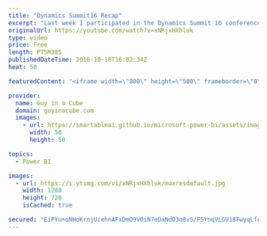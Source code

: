 ```yaml
---
title: "Dynamics Summit16 Recap"
excerpt: "Last week I participated in the Dynamics Summit 16 conference. I was able to help up on a panel answering questions about Power BI. I also presented at their community theater and a session about Power BI deployment options and security.  Keynote about Dynamics 365 - https://youtu.be/0ucSxD7dA4E?t=38m52s"
originalUrl: https://youtube.com/watch?v=xNRjxHXhluk
type: video
price: Free
length: PT5M38S
publishedDateTime: 2016-10-18T16:02:34Z
heat: 50

featuredContent: "<iframe width=\"800\" height=\"500\" frameborder=\"0\" src=\"https://www.youtube.com/embed/xNRjxHXhluk\" allow=\"accelerometer; autoplay; encrypted-media; gyroscope; picture-in-picture\" allowfullscreen></iframe>"

provider:
  name: Guy in a Cube
  domain: guyinacube.com
  images:
    - url: https://smartableai.github.io/microsoft-power-bi/assets/images/organizations/guyinacube.com-50x50.jpg
      width: 50
      height: 50

topics:
  - Power BI

images:
  - url: https://i.ytimg.com/vi/xNRjxHXhluk/maxresdefault.jpg
    width: 1280
    height: 720
    isCached: true

secured: "EiPYu+oNHoKrnjUcehnAFxDmO9V0iN7eDaNdO3o8vS/FSYnqVLGV18FwyqLfAdk56DGwyEzeMwThGy6Qw4sZ9Dax2sns/gpev6dmFM/qQt9Gnapo3YKc7Zi+Nw8qCwBk94yHJSTZ+6wMPkxPngBYPnlzHq/0cCsbpJVZFy93RdaBSP2cIMGEYsYVqz+MvzpDax6pK8FvcZWE8eU4/N+NqdftialZLbtrqvXljUmjGc8a/V4WMv9gQ2lcnQSAkKe/beP1BZkFtzsPz9CW4qFUSZnk03JKvaCaFa+lhdDR9VL/2bovwgB9RepxcLBnWfZfL6eXn/34sESg9/HLndq0OFN9rDS3GL3jlKgw5aLV6MytPsAlP4WGtMyixwBjslrUSU7cpp0BuD0z2hvWN6GYd3f8OEE6k+ayZ4YOg/QB7lA=;bkCXtrJx9+AgKt6vKi5VdQ=="
---
```


